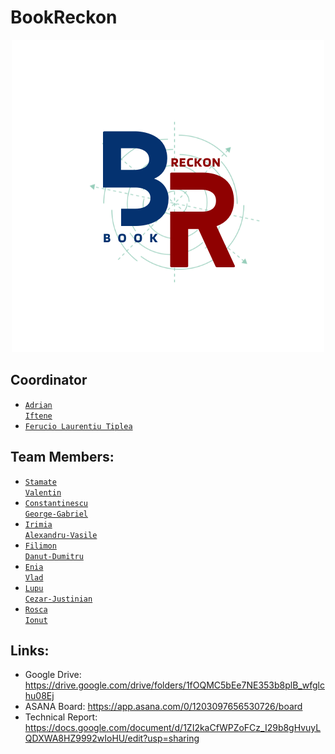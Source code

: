 # BookReckon

<p align="center">
    <img src="./assets/images/logo.png" />
</p>

## Coordinator
* <code>[Adrian Iftene](https://github.com/adiftene1)</code>
* <code>[Ferucio Laurentiu Tiplea]()</code>

## Team Members:
* <code>[Stamate Valentin](https://github.com/StamateValentin)</code>
* <code>[Constantinescu George-Gabriel](https://github.com/iceeye7gabi)</code>
* <code>[Irimia Alexandru-Vasile](https://github.com/alexandru-irimia)</code>
* <code>[Filimon Danut-Dumitru](https://github.com/Danie83)</code>
* <code>[Enia Vlad](https://github.com/Vlad-Enia)</code>
* <code>[Lupu Cezar-Justinian](https://github.com/cezaruss)</code>
* <code>[Rosca Ionut](https://github.com/reloadedd)</code>

## Links:
* Google Drive: https://drive.google.com/drive/folders/1fOQMC5bEe7NE353b8plB_wfglchu08Ej
* ASANA Board: https://app.asana.com/0/1203097656530726/board
* Technical Report: https://docs.google.com/document/d/1ZI2kaCfWPZoFCz_I29b8gHvuyLQDXWA8HZ9992wIoHU/edit?usp=sharing
